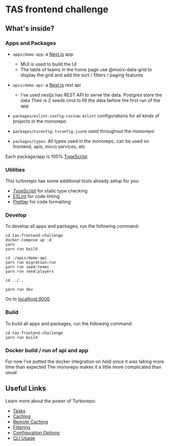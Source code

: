 # TAS frontend challenge

## What's inside?

### Apps and Packages

- `apps/demo-app`: a [Next.js](https://nextjs.org/) app
    - MUI is used to build the UI
    - The table of teams in the home page use
      @mui/x-data-grid to display the grid and add the sort / filters / paging features

- `apis/demo-api`: a [Nest.js](https://docs.nestjs.com/) rest api
    - I've used nestjs has REST API to serve the data.
      Postgres store the data
      Their is 2 seeds cmd to fill the data before the first run of the app


- `packages/eslint-config-custom`: `eslint` configurations for all kinds of projects in the monorepo
- `packages/tsconfig`: `tsconfig.json`s used throughout the monorepo
- `packages/types`: All types used in the monorepo, can be used on frontend, apis, micro services, etc

Each package/app is 100% [TypeScript](https://www.typescriptlang.org/).

### Utilities

This turborepo has some additional tools already setup for you:

- [TypeScript](https://www.typescriptlang.org/) for static type checking
- [ESLint](https://eslint.org/) for code linting
- [Prettier](https://prettier.io) for code formatting

### Develop

To develop all apps and packages, run the following command:

```
cd tas-frontend-challenge
docker-compose up -d
yarn
yarn run build

cd ./apis/demo-api
yarn run migration:run
yarn run seed:teams
yarn run seed:players

cd ../..

yarn run dev
```

Go to [localhost:9000](http://localhost:9000/)

### Build

To build all apps and packages, run the following command:

```
cd tas-frontend-challenge
yarn run build
```

### Docker build / run of api and app

For now I've putted the docker integration on hold since it was taking more time than expected
The monorepo makes it a little more complicated than usual

## Useful Links

Learn more about the power of Turborepo:

- [Tasks](https://turbo.build/repo/docs/core-concepts/monorepos/running-tasks)
- [Caching](https://turbo.build/repo/docs/core-concepts/caching)
- [Remote Caching](https://turbo.build/repo/docs/core-concepts/remote-caching)
- [Filtering](https://turbo.build/repo/docs/core-concepts/monorepos/filtering)
- [Configuration Options](https://turbo.build/repo/docs/reference/configuration)
- [CLI Usage](https://turbo.build/repo/docs/reference/command-line-reference)
